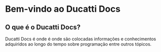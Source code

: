 # Bem-vindo ao Ducatti Docs

## O que é o Ducatti Docs?

Ducatti Docs é onde é onde são colocadas informações e conhecimentos adquiridos ao longo do tempo sobre programação entre outros tópicos.

